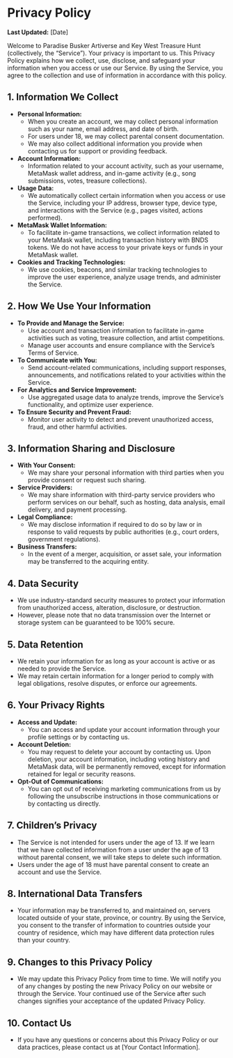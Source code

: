 # Privacy Policy

**Last Updated:** [Date]

Welcome to Paradise Busker Artiverse and Key West Treasure Hunt (collectively, the “Service”). Your privacy is important to us. This Privacy Policy explains how we collect, use, disclose, and safeguard your information when you access or use our Service. By using the Service, you agree to the collection and use of information in accordance with this policy.

## 1. Information We Collect

- **Personal Information:**
  - When you create an account, we may collect personal information such as your name, email address, and date of birth.
  - For users under 18, we may collect parental consent documentation.
  - We may also collect additional information you provide when contacting us for support or providing feedback.
- **Account Information:**
  - Information related to your account activity, such as your username, MetaMask wallet address, and in-game activity (e.g., song submissions, votes, treasure collections).
- **Usage Data:**
  - We automatically collect certain information when you access or use the Service, including your IP address, browser type, device type, and interactions with the Service (e.g., pages visited, actions performed).
- **MetaMask Wallet Information:**
  - To facilitate in-game transactions, we collect information related to your MetaMask wallet, including transaction history with BNDS tokens. We do not have access to your private keys or funds in your MetaMask wallet.
- **Cookies and Tracking Technologies:**
  - We use cookies, beacons, and similar tracking technologies to improve the user experience, analyze usage trends, and administer the Service.

## 2. How We Use Your Information

- **To Provide and Manage the Service:**
  - Use account and transaction information to facilitate in-game activities such as voting, treasure collection, and artist competitions.
  - Manage user accounts and ensure compliance with the Service’s Terms of Service.
- **To Communicate with You:**
  - Send account-related communications, including support responses, announcements, and notifications related to your activities within the Service.
- **For Analytics and Service Improvement:**
  - Use aggregated usage data to analyze trends, improve the Service’s functionality, and optimize user experience.
- **To Ensure Security and Prevent Fraud:**
  - Monitor user activity to detect and prevent unauthorized access, fraud, and other harmful activities.

## 3. Information Sharing and Disclosure

- **With Your Consent:**
  - We may share your personal information with third parties when you provide consent or request such sharing.
- **Service Providers:**
  - We may share information with third-party service providers who perform services on our behalf, such as hosting, data analysis, email delivery, and payment processing.
- **Legal Compliance:**
  - We may disclose information if required to do so by law or in response to valid requests by public authorities (e.g., court orders, government regulations).
- **Business Transfers:**
  - In the event of a merger, acquisition, or asset sale, your information may be transferred to the acquiring entity.

## 4. Data Security

- We use industry-standard security measures to protect your information from unauthorized access, alteration, disclosure, or destruction.
- However, please note that no data transmission over the Internet or storage system can be guaranteed to be 100% secure.

## 5. Data Retention

- We retain your information for as long as your account is active or as needed to provide the Service.
- We may retain certain information for a longer period to comply with legal obligations, resolve disputes, or enforce our agreements.

## 6. Your Privacy Rights

- **Access and Update:**
  - You can access and update your account information through your profile settings or by contacting us.
- **Account Deletion:**
  - You may request to delete your account by contacting us. Upon deletion, your account information, including voting history and MetaMask data, will be permanently removed, except for information retained for legal or security reasons.
- **Opt-Out of Communications:**
  - You can opt out of receiving marketing communications from us by following the unsubscribe instructions in those communications or by contacting us directly.

## 7. Children’s Privacy

- The Service is not intended for users under the age of 13. If we learn that we have collected information from a user under the age of 13 without parental consent, we will take steps to delete such information.
- Users under the age of 18 must have parental consent to create an account and use the Service.

## 8. International Data Transfers

- Your information may be transferred to, and maintained on, servers located outside of your state, province, or country. By using the Service, you consent to the transfer of information to countries outside your country of residence, which may have different data protection rules than your country.

## 9. Changes to this Privacy Policy

- We may update this Privacy Policy from time to time. We will notify you of any changes by posting the new Privacy Policy on our website or through the Service. Your continued use of the Service after such changes signifies your acceptance of the updated Privacy Policy.

## 10. Contact Us

- If you have any questions or concerns about this Privacy Policy or our data practices, please contact us at [Your Contact Information].
